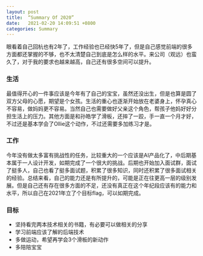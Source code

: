 ```yaml
---
layout: post
title:  “Summary Of 2020”
date:   2021-02-20 14:09:51 +0800
categories: Summary
---
```


眼看着自己回杭也有2年了，工作经验也已经快5年了，但是自己感觉前端的很多方面都还掌握的不够，也不太清楚自己到底是怎么样的水平。来公司（观远）也蛮久了，对于我的要求也越来越高，自己还有很多空间可以提升。

### 生活

最值得开心的一件事应该是今年有了自己的宝宝，虽然还没出生，但是也算是圆了双方父母的心愿，期望是个女孩。生活的重心也逐渐开始放在老婆身上，怀孕真心不容易，做妈妈更不容易。当然自己也需要做好父亲这个角色，帮孩子他妈好好分担生活上的压力。其他方面是和孙皓学了滑板，还摔了一跤，手一直一个月才好，不过还是基本学会了Ollie这个动作，不过还需要多加练习才是。

### 工作

今年没有做太多富有挑战性的任务，比较重大的一个应该是AI产品化了，中后期基本属于一人设计开发，如期完成了一个很大的挑战。后期也开始加入面试群，面试了挺多人，自己也看了挺多面试题，积累了很多知识，同时还积累了很多面试相关的经验。总结来看，自己的能力还是有所提升的，可能是正在往更高一层的级别发展。但是自己还有存在很多方面的不足，还没有真正在这个年纪段应该有的能力和水平，所以自己在2021年立了个目标flag，可以如期完成。

### 目标

- 坚持看完两本技术相关的书籍，有必要可以做相关的分享
- 学习前端应该了解的后端技术
- 多做运动，希望再学会3个滑板的新动作
- 多陪陪宝宝
